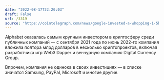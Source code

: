 ```yaml
---
date: "2022-08-17T22:20:03"
draft: False
url: /3319
source: "https://cointelegraph.com/news/google-invested-a-whopping-1-5b-into-blockchain-companies-since-september"
---
```


Alphabet оказалась самым крупным инвестором в криптосферу среди публичных компаний — с сентября 2021 года по июнь 2022-го компания вложила полтора млрд долларов в несколько криптопроектов, включая разработчика игр Web3 Dapper и венчурную компанию Digital Currency Group.

Впрочем, компания не одинока в своих инвестициях — в списке значатся Samsung, PayPal, Microsoft и многие другие.
